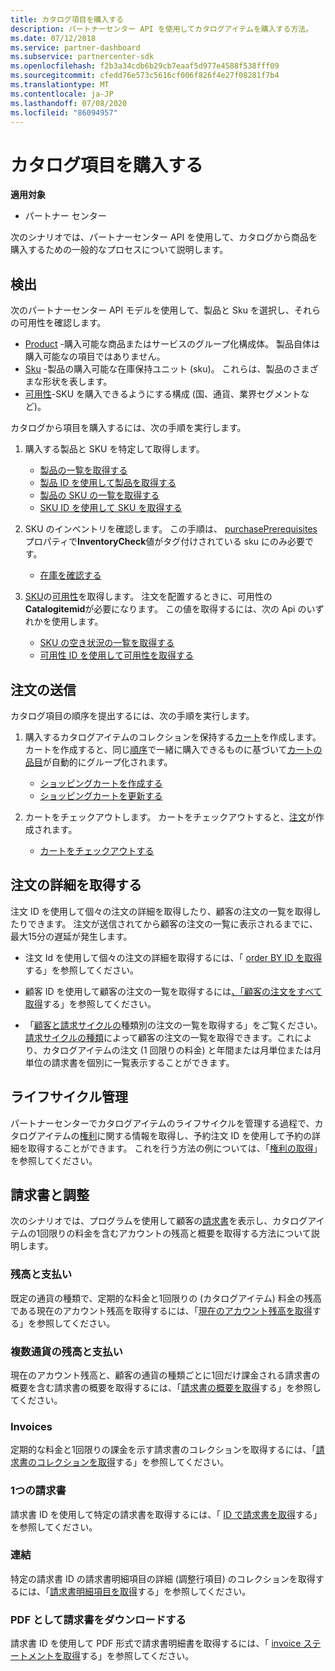 ```yaml
---
title: カタログ項目を購入する
description: パートナーセンター API を使用してカタログアイテムを購入する方法。
ms.date: 07/12/2018
ms.service: partner-dashboard
ms.subservice: partnercenter-sdk
ms.openlocfilehash: f2b3a34cdb6b29cb7eaaf5d977e4588f538fff09
ms.sourcegitcommit: cfedd76e573c5616cf006f826f4e27f08281f7b4
ms.translationtype: MT
ms.contentlocale: ja-JP
ms.lasthandoff: 07/08/2020
ms.locfileid: "86094957"
---
```

# <a name="purchase-catalog-items"></a>カタログ項目を購入する

**適用対象**

- パートナー センター

次のシナリオでは、パートナーセンター API を使用して、カタログから商品を購入するための一般的なプロセスについて説明します。

## <a name="discovery"></a>検出

次のパートナーセンター API モデルを使用して、製品と Sku を選択し、それらの可用性を確認します。

- [Product](product-resources.md#product) -購入可能な商品またはサービスのグループ化構成体。 製品自体は購入可能なの項目ではありません。
- [Sku](product-resources.md#sku) -製品の購入可能な在庫保持ユニット (sku)。 これらは、製品のさまざまな形状を表します。
- [可用性](product-resources.md#availability)-SKU を購入できるようにする構成 (国、通貨、業界セグメントなど)。

カタログから項目を購入するには、次の手順を実行します。

1. 購入する製品と SKU を特定して取得します。

   - [製品の一覧を取得する](get-a-list-of-products.md)
   - [製品 ID を使用して製品を取得する](get-a-product-by-id.md)
   - [製品の SKU の一覧を取得する](get-a-list-of-skus-for-a-product.md)
   - [SKU ID を使用して SKU を取得する](get-a-sku-by-id.md)

2. SKU のインベントリを確認します。 この手順は、 [purchasePrerequisites](product-resources.md#sku)プロパティで**InventoryCheck**値がタグ付けされている sku にのみ必要です。

   - [在庫を確認する](check-inventory.md)

3. [SKU](product-resources.md#sku)の[可用性](product-resources.md#availability)を取得します。 注文を配置するときに、可用性の**Catalogitemid**が必要になります。 この値を取得するには、次の Api のいずれかを使用します。

   - [SKU の空き状況の一覧を取得する](get-a-list-of-availabilities-for-a-sku.md)
   - [可用性 ID を使用して可用性を取得する](get-an-availability-by-id.md)

## <a name="order-submission"></a>注文の送信

カタログ項目の順序を提出するには、次の手順を実行します。

1. 購入するカタログアイテムのコレクションを保持する[カート](cart-resources.md)を作成します。 カートを作成すると、同じ[順序](order-resources.md)で一緒に購入できるものに基づいて[カートの品目](cart-resources.md#cartlineitem)が自動的にグループ化されます。

   - [ショッピングカートを作成する](create-a-cart.md)
   - [ショッピングカートを更新する](update-a-cart.md)

2. カートをチェックアウトします。 カートをチェックアウトすると、[注文](order-resources.md)が作成されます。

   - [カートをチェックアウトする](checkout-a-cart.md)

## <a name="get-order-details"></a>注文の詳細を取得する

注文 ID を使用して個々の注文の詳細を取得したり、顧客の注文の一覧を取得したりできます。 注文が送信されてから顧客の注文の一覧に表示されるまでに、最大15分の遅延が発生します。

- 注文 Id を使用して個々の注文の詳細を取得するには、「 [order BY ID を取得](get-an-order-by-id.md)する」を参照してください。

- 顧客 ID を使用して顧客の注文の一覧を取得するには[、「顧客の注文をすべて取得](get-all-of-a-customer-s-orders.md)する」を参照してください。

- 「[顧客と請求サイクルの](get-a-list-of-orders-by-customer-and-billing-cycle-type.md)種類別の注文の一覧を取得する」をご覧ください。[請求サイクルの種類](product-resources.md#billingcycletype)によって顧客の注文の一覧を取得できます。これにより、カタログアイテムの注文 (1 回限りの料金) と年間または月単位または月単位の請求書を個別に一覧表示することができます。

## <a name="lifecycle-management"></a>ライフサイクル管理

パートナーセンターでカタログアイテムのライフサイクルを管理する過程で、カタログアイテムの[権利](entitlement-resources.md)に関する情報を取得し、予約注文 ID を使用して予約の詳細を取得することができます。 これを行う方法の例については、「[権利の取得](get-a-collection-of-entitlements.md)」を参照してください。   

## <a name="invoice-and-reconciliation"></a>請求書と調整

次のシナリオでは、プログラムを使用して顧客の[請求書](invoice-resources.md)を表示し、カタログアイテムの1回限りの料金を含むアカウントの残高と概要を取得する方法について説明します。

### <a name="balance-and-payment"></a>残高と支払い

既定の通貨の種類で、定期的な料金と1回限りの (カタログアイテム) 料金の残高である現在のアカウント残高を取得するには、「[現在のアカウント残高を取得](get-the-reseller-s-current-account-balance.md)する」を参照してください。

### <a name="multi-currency-balance-and-payment"></a>複数通貨の残高と支払い

現在のアカウント残高と、顧客の通貨の種類ごとに1回だけ課金される請求書の概要を含む請求書の概要を取得するには、「[請求書の概要を取得](get-invoice-summaries.md)する」を参照してください。

### <a name="invoices"></a>Invoices

定期的な料金と1回限りの課金を示す請求書のコレクションを取得するには、「[請求書のコレクションを取得](get-a-collection-of-invoices.md)する」を参照してください。 

### <a name="single-invoice"></a>1つの請求書

請求書 ID を使用して特定の請求書を取得するには、「 [ID で請求書を取得](get-invoice-by-id.md)する」を参照してください。  

### <a name="reconciliation"></a>連結

特定の請求書 ID の請求書明細項目の詳細 (調整行項目) のコレクションを取得するには、「[請求書明細項目を取得](get-invoiceline-items.md)する」を参照してください。  

### <a name="download-an-invoice-as-a-pdf"></a>PDF として請求書をダウンロードする

請求書 ID を使用して PDF 形式で請求書明細書を取得するには、「 [invoice ステートメントを取得](get-invoice-statement.md)する」を参照してください。
